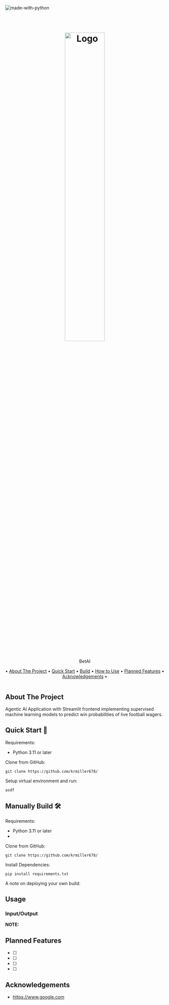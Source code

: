 ![made-with-python](https://img.shields.io/badge/Made_with-Python-yellow)

<!-- LOGO -->
<br />
<h1>
<p align="center">
  <img src="" alt="Logo", width="50%", height ="auto">
  <br>
</h1>
  <p align="center">
    BetAI
    <br />
    </p>
</p>
<p align="center">
  • <a href="#about-the-project">About The Project</a> •
  <a href="#quick-start">Quick Start</a> •
  <a href="#manually-build">Build</a> •
  <a href="#usage">How to Use</a> •
  <a href="#planned-features">Planned Features</a> •
  <a href="#acknowledgements">Acknowledgements</a> •
</p>  

<p align="center">
 
<img src="">
</p>                                                                                                                             
                                                                                                                                                      
## About The Project 
Agentic AI Application with Streamlit frontend implementing supervised machine learning models to predict win probabilities of live football wagers.

<a id="quick-start"></a>
## Quick Start 🚀

Requirements:
- Python 3.11 or later

Clone from GitHub:
```
git clone https://github.com/krmiller678/
```

Setup virtual environment and run:
```
asdf
```


<a id="manually-build"></a>
## Manually Build 🛠️

Requirements:
- Python 3.11 or later
- 

Clone from GitHub:
```
git clone https://github.com/krmiller678/
```

Install Dependencies:  
```
pip install requirements.txt
```
A note on deploying your own build:

## Usage
### Input/Output

**NOTE:** 

## Planned Features
- [ ] 
- [ ] 
- [ ] 
- [ ] 

## Acknowledgements
- https://www.google.com
